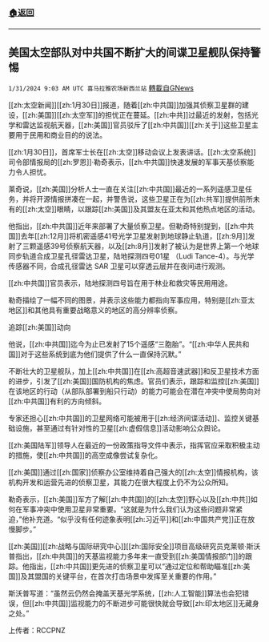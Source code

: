 ###  [:house:返回](README.md)
---


## 美国太空部队对中共国不断扩大的间谍卫星舰队保持警惕
`1/31/2024 9:03 AM UTC 喜马拉雅农场新西兰站` [轉載自GNews](https://gnews.org/articles/2269126)

[[zh:太空新闻]][[zh:1月30日]]报道，随着[[zh:中共国]]加强其侦察卫星群的建设，[[zh:美国]][[zh:太空军]]的担忧正在蔓延。[[zh:中共]]过最近的发射，包括光学和雷达监视航天器，[[zh:美国]]官员驳斥了[[zh:中共国]][[zh:关于]]这些卫星主要用于民用和商业目的的说法。 

[[zh:1月30日]]，首席军士长在[[zh:太空]]移动会议上发表讲话。[[zh:太空系统]]司令部情报局的[[zh:罗恩]]·勒奇表示，[[zh:中共国]]快速发展的军事天基侦察能力令人担忧。  

莱奇说，[[zh:美国]]分析人士一直在关注[[zh:中共国]]最近的一系列遥感卫星任务，并将开源情报拼凑在一起，并警告说，这些卫星正在为[[zh:共军]]提供前所未有的[[zh:太空]]眼睛，以跟踪[[zh:美国]]及其盟友在亚太和其他热点地区的活动。 

他指出，[[zh:中共国]]近年来部署了大量侦察卫星。但勒奇特别提到，[[zh:中共国]]去年[[zh:12月]]将机密遥感41号光学卫星发射到地球静止轨道，[[zh:9月]]发射了三颗遥感39号侦察航天器，以及[[zh:8月]]发射了被认为是世界上第一个地球同步轨道合成卫星孔径雷达卫星，陆地探测四号01星 （Ludi Tance-4）。与光学传感器不同，合成孔径雷达 SAR 卫星可以穿透云层并在夜间进行观测。  

[[zh:中共国]]官员表示，陆地探测四号旨在用于林业和救灾等民用用途。  

勒奇描绘了一幅不同的图景，并表示这些能力都指向军事应用，特别是[[zh:亚太地区]]和其他具有重要战略意义的地区的高分辨率侦察。 

追踪[[zh:美国]]动向 

他说，[[zh:中共国]]迄今为止已发射了15个遥感“三胞胎”。“[[zh:中华人民共和国]]对于这些系统到底为他们提供了什么一直保持沉默。” 

不断壮大的卫星舰队，加上[[zh:中共国]]在[[zh:高超音速武器]]和反卫星技术方面的进步，引发了[[zh:美国]]国防机构的焦虑。官员们表示，跟踪和监控[[zh:美国]]在该地区的行动（从部队部署到船只行动）的能力可能会在潜在冲突中使局势向对[[zh:中共国]]有利的方向倾斜。 

专家还担心[[zh:中共国]]的卫星网络可能被用于[[zh:经济间谍活动]]、监控关键基础设施，甚至通过有针对性的卫星[[zh:虚假信息]]活动影响公众舆论。 

[[zh:美国陆军]]领导人在最近的一份政策指导文件中表示，指挥官应采取积极主动的措施，使[[zh:中共国]]的高空成像尝试复杂化。     

[[zh:美国]]通过[[zh:国家]]侦察办公室维持着自己强大的[[zh:太空]]情报机构，该机构开发和运营先进的侦察卫星，其能力在很大程度上仍不为公众所知。  

勒奇表示，[[zh:美国]]军方了解[[zh:中共国]]的[[zh:太空]]野心以及[[zh:中共]]如何在军事冲突中使用卫星非常重要。“这就是为什么我们认为这些问题非常紧迫，”他补充道。“似乎没有任何迹象表明[[zh:习近平]]和[[zh:中国共产党]]正在放慢脚步。” 

[[zh:美国]][[zh:战略与国际研究中心]][[zh:国际安全]]项目高级研究员克莱顿·斯沃普指出，[[zh:中共国]]的天基监视能力多年来一直受到[[zh:美国情报部门]]的跟踪。他指出，[[zh:中共国]]更先进的侦察卫星可以“通过定位和帮助瞄准[[zh:美国]]及其盟国的关键平台，在首次打击场景中发挥至关重要的作用。” 

斯沃普写道：“虽然云仍然会掩盖天基光学系统，[[zh:人工智能]]算法也会犯错误，但[[zh:中共国]]监视能力的不断进步可能很快就会导致[[zh:印太地区]]无藏身之处。”

上传者：RCCPNZ
